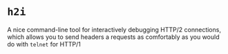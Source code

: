 # `h2i`
A nice command-line tool for interactively debugging HTTP/2 connections, which allows you to send headers a requests as comfortably as you would do with `telnet` for HTTP/1
